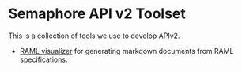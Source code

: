 # Semaphore API v2 Toolset

This is a collection of tools we use to develop APIv2.

- [RAML visualizer](raml_visualizer/README.md) for generating markdown documents
    from RAML specifications.
